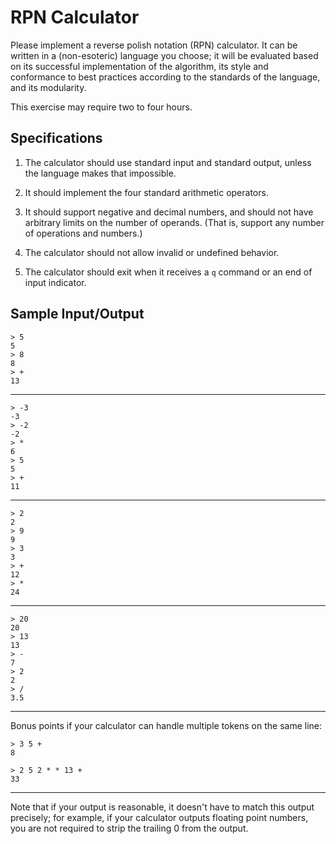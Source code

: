 # RPN Calculator

Please implement a reverse polish notation (RPN) calculator.  It can be written
in a (non-esoteric) language you choose; it will be evaluated based on its
successful implementation of the algorithm, its style and conformance to best
practices according to the standards of the language, and its modularity.

This exercise may require two to four hours.


## Specifications

1. The calculator should use standard input and standard output, unless the
   language makes that impossible.

2. It should implement the four standard arithmetic operators.

3. It should support negative and decimal numbers, and should not have
   arbitrary limits on the number of operands.  (That is, support any number
   of operations and numbers.)

4. The calculator should not allow invalid or undefined behavior.

5. The calculator should exit when it receives a `q` command or an end of input 
   indicator.


## Sample Input/Output

    > 5 
    5
    > 8
    8
    > +
    13

---

    > -3
    -3
    > -2
    -2
    > *
    6
    > 5
    5
    > +
    11

---

    > 2
    2
    > 9
    9
    > 3
    3 
    > +
    12 
    > *
    24

---

    > 20
    20
    > 13
    13
    > -
    7
    > 2
    2
    > / 
    3.5

---

Bonus points if your calculator can handle multiple tokens on the same line:
                                                                                
    > 3 5 +                                                                        
    8                                                                           
                                                                                
    > 2 5 2 * * 13 +
    33                                                                          

---

Note that if your output is reasonable, it doesn't have to match this output
precisely; for example, if your calculator outputs floating point numbers, you
are not required to strip the trailing 0 from the output.